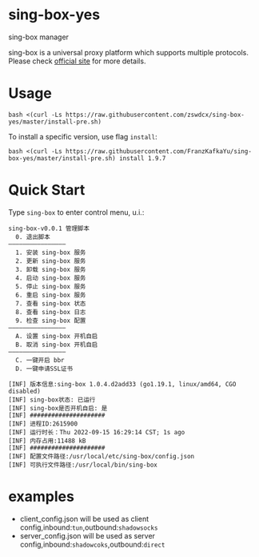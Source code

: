 # sing-box-yes  
sing-box manager

sing-box is a universal proxy platform which supports multiple protocols.
Please check [official site](https://sing-box.sagernet.org/) for more details.
# Usage
```
bash <(curl -Ls https://raw.githubusercontent.com/zswdcx/sing-box-yes/master/install-pre.sh)
```    
To install a specific version, use flag `install`:
```
bash <(curl -Ls https://raw.githubusercontent.com/FranzKafkaYu/sing-box-yes/master/install-pre.sh) install 1.9.7
```
# Quick Start
Type `sing-box` to enter control menu, u.i.:
```
sing-box-v0.0.1 管理脚本
  0. 退出脚本
————————————————
  1. 安装 sing-box 服务
  2. 更新 sing-box 服务
  3. 卸载 sing-box 服务
  4. 启动 sing-box 服务
  5. 停止 sing-box 服务
  6. 重启 sing-box 服务
  7. 查看 sing-box 状态
  8. 查看 sing-box 日志
  9. 检查 sing-box 配置
————————————————
  A. 设置 sing-box 开机自启
  B. 取消 sing-box 开机自启
————————————————
  C. 一键开启 bbr 
  D. 一键申请SSL证书
 
[INF] 版本信息:sing-box 1.0.4.d2add33 (go1.19.1, linux/amd64, CGO disabled) 
[INF] sing-box状态: 已运行
[INF] sing-box是否开机自启: 是
[INF] ##################### 
[INF] 进程ID:2615900 
[INF] 运行时长：Thu 2022-09-15 16:29:14 CST; 1s ago  
[INF] 内存占用:11488 kB 
[INF] ##################### 
[INF] 配置文件路径:/usr/local/etc/sing-box/config.json 
[INF] 可执行文件路径:/usr/local/bin/sing-box 
```   
# examples  
- client_config.json will be used as client config,inbound:`tun`,outbound:`shadowsocks`  
- server_config.json will be used as server config,inbound:`shadowcoks`,outbound:`direct`  


